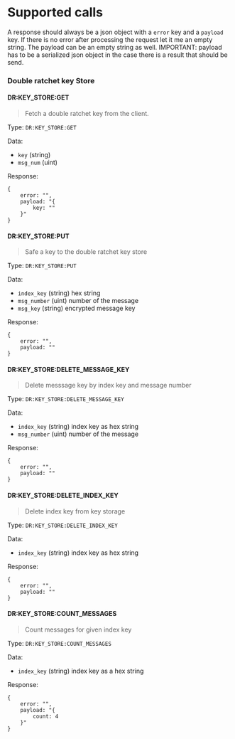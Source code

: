 # Supported calls

A response should always be a json object with a `error` key and a `payload` key.
If there is no error after processing the request let it me an empty string. The payload can be an empty string as well.
IMPORTANT: payload has to be a serialized json object in the case there is a result that should be send.

### Double ratchet key Store

#### DR:KEY_STORE:GET
> Fetch a double ratchet key from the client.

Type: `DR:KEY_STORE:GET`

Data:
- `key` (string)
- `msg_num` (uint)

Response:

```
{
    error: "",
    payload: "{
        key: ""
    }"
}
```

#### DR:KEY_STORE:PUT
> Safe a key to the double ratchet key store

Type: `DR:KEY_STORE:PUT`

Data:
- `index_key` (string) hex string
- `msg_number` (uint) number of the message
- `msg_key` (string) encrypted message key

Response:

```
{
    error: "",
    payload: ""
}
```

#### DR:KEY_STORE:DELETE_MESSAGE_KEY
> Delete messsage key by index key and message number

Type: `DR:KEY_STORE:DELETE_MESSAGE_KEY`

Data:
- `index_key` (string) index key as hex string
- `msg_number` (uint) number of the message

Response:
```
{
    error: "",
    payload: ""
}
```

#### DR:KEY_STORE:DELETE_INDEX_KEY
> Delete index key from key storage

Type: `DR:KEY_STORE:DELETE_INDEX_KEY`

Data:
- `index_key` (string) index key as hex string

Response:
```
{
    error: "",
    payload: ""
}
```

#### DR:KEY_STORE:COUNT_MESSAGES
> Count messages for given index key

Type: `DR:KEY_STORE:COUNT_MESSAGES`

Data:
- `index_key` (string) index key as a hex string

Response:
```
{
    error: "",
    payload: "{
        count: 4
    }"
}
```
